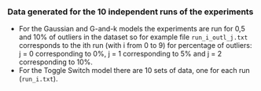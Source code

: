 ### Data generated for the 10 independent runs of the experiments 
- For the Gaussian and G-and-k models the experiments are run for 0,5 and 10% of outliers in the dataset so for example file `run_i_outl_j.txt` corresponds to the ith run (with i from 0 to 9)
for percentage of outliers: j = 0 corresponding to 0%, j = 1 corresponding to 5% and j = 2 corresponding to 10%. 
- For the Toggle Switch model there are 10 sets of data, one for each run (`run_i.txt`).
